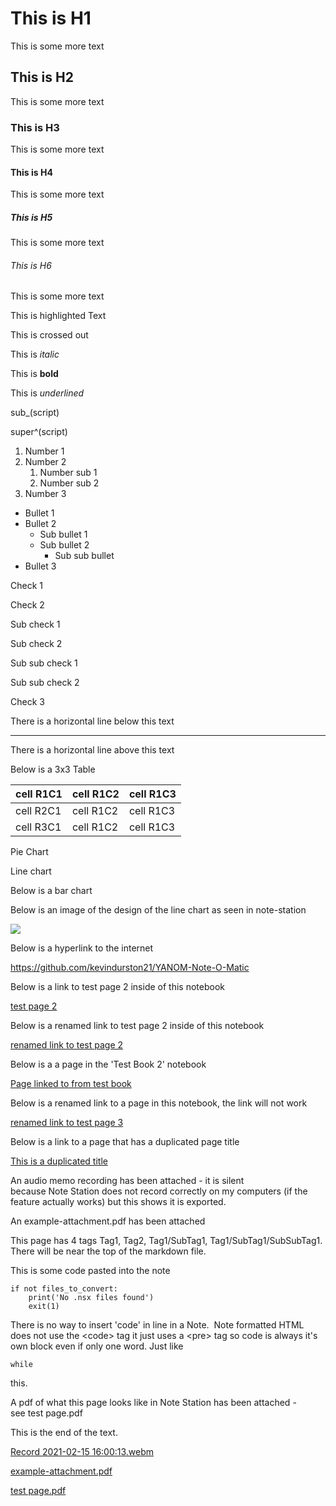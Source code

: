 # This is H1

This is some more text

## This is H2

This is some more text

### This is H3

This is some more text

#### This is H4

This is some more text

##### This is H5

This is some more text

###### This is H6

This is some more text

This is highlighted Text

This is crossed out

This is *italic*

This is **bold**

This is *underlined*

sub_(script)

super^(script)

1.  Number 1
2.  Number 2
    1.  Number sub 1
    2.  Number sub 2
3.  Number 3

-   Bullet 1
-   Bullet 2
    -   Sub bullet 1
    -   Sub bullet 2
        -   Sub sub bullet 
-   Bullet 3

Check 1

Check 2

Sub check 1

Sub check 2

Sub sub check 1

Sub sub check 2

Check 3

There is a horizontal line below this text

------------------------------------------------------------------------

There is a horizontal line above this text

Below is a 3x3 Table

| **cell R1C1** | **cell R1C2** | **cell R1C3** |
|---------------|---------------|---------------|
| cell R2C1     | cell R1C2     | cell R1C3     |
| cell R3C1     | cell R1C2     | cell R1C3     |

Pie Chart

Line chart

Below is a bar chart

Below is an image of the design of the line chart as seen in
note-station

![](MTYxMzQwNDM0NDczN25zX2F0dGFjaF9pbWFnZV83ODc0OTE2MTM0MDQzNDQ2ODcucG5n)

Below is a hyperlink to the internet

<https://github.com/kevindurston21/YANOM-Note-O-Matic>

Below is a link to test page 2 inside of this notebook

[test page 2](test%20page%202.md)

Below is a renamed link to test page 2 inside of this notebook

[renamed link to test page
2](../Test%20Book%202/Page%20linked%20to%20from%20test%20book.md)

Below is a a page in the 'Test Book 2' notebook

[Page linked to from test
book](../Test%20Book%202/Page%20linked%20to%20from%20test%20book.md)

Below is a renamed link to a page in this notebook, the link will not
work

[renamed link to test page
3](../Test%20Book%202/Page%20linked%20to%20from%20test%20book.md)

Below is a link to a page that has a duplicated page title

[This is a duplicated
title](../Test%20Book%202/This%20is%20a%20duplicated%20title.md)

An audio memo recording has been attached - it is silent
because Note Station does not record correctly on my computers (if the
feature actually works) but this shows it is exported.

An example-attachment.pdf has been attached

This page has 4 tags Tag1, Tag2, Tag1/SubTag1, Tag1/SubTag1/SubSubTag1.
There will be near the top of the markdown file.

This is some code pasted into the note

```
if not files_to_convert:
    print('No .nsx files found')
    exit(1)
```

There is no way to insert 'code' in line in a Note.  Note formatted HTML
does not use the &lt;code&gt; tag it just uses a &lt;pre&gt; tag so code
is always it's own block even if only one word. Just like

```
while
```

this.

A pdf of what this page looks like in Note Station has been attached -
see test page.pdf

This is the end of the text.


[Record 2021-02-15 16:00:13.webm](file_6c4b828f227a096d3374599cae3f94ec.webm)

[example-attachment.pdf](file_c4ee8b831ad1188509c0f33f0c072af5.pdf)

[test page.pdf](file_27a9aadc878b718331794c8bc50a1b8c.pdf)